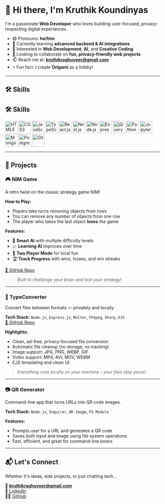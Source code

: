 # 👋 Hi there, I'm Kruthik Koundinyas

I'm a passionate **Web Developer** who loves building user-focused, privacy-respecting digital experiences.

- 😄 Pronouns: **he/him**
- 🌱 Currently learning **advanced backend & AI integrations**
- 👀 Interested in **Web Development**, **AI**, and **Creative Coding**
- 💞️ Looking to collaborate on **fun, privacy-friendly web projects**
- 📫 Reach me at: **kruthikraghuveer@gmail.com**
- ⚡ Fun fact: I create **Origami** as a hobby!

---

## 🛠️ Skills

## 🛠️ Skills

<p align="left">
  <img src="https://cdn.jsdelivr.net/gh/devicons/devicon/icons/html5/html5-original.svg" width="40" alt="HTML5" />
  <img src="https://cdn.jsdelivr.net/gh/devicons/devicon/icons/css3/css3-original.svg" width="40" alt="CSS3" />
  <img src="https://cdn.jsdelivr.net/gh/devicons/devicon/icons/javascript/javascript-original.svg" width="40" alt="JavaScript" />
  <img src="https://cdn.jsdelivr.net/gh/devicons/devicon/icons/typescript/typescript-original.svg" width="40" alt="TypeScript" />
  <img src="https://cdn.jsdelivr.net/gh/devicons/devicon/icons/react/react-original.svg" width="40" alt="React.js" />
  <img src="https://cdn.jsdelivr.net/gh/devicons/devicon/icons/nextjs/nextjs-original.svg" width="40" alt="Next.js" />
  <img src="https://cdn.jsdelivr.net/gh/devicons/devicon/icons/nodejs/nodejs-original.svg" width="40" alt="Node.js" />
  <img src="https://cdn.jsdelivr.net/gh/devicons/devicon/icons/express/express-original.svg" width="40" alt="Express.js" />
  <img src="https://cdn.jsdelivr.net/gh/devicons/devicon/icons/jquery/jquery-original.svg" width="40" alt="jQuery" />
  <img src="https://cdn.jsdelivr.net/gh/devicons/devicon/icons/python/python-original.svg" width="40" alt="Python" />
  <img src="https://cdn.jsdelivr.net/gh/devicons/devicon/icons/jupyter/jupyter-original.svg" width="40" alt="Jupyter" />
  <img src="https://cdn.jsdelivr.net/gh/devicons/devicon/icons/mongodb/mongodb-original.svg" width="40" alt="MongoDB" />
  <img src="https://cdn.jsdelivr.net/gh/devicons/devicon/icons/postgresql/postgresql-original.svg" width="40" alt="PostgreSQL" />
  <img src="https://cdn.jsdelivr.net/gh/devicons/devicon/icons/git/git-original.svg" width="40" alt="Git" />
</p>


---

## 🚀 Projects

### 🎮 NIM Game
A retro twist on the classic strategy game NIM!

**How to Play:**
- Players take turns removing objects from rows
- You can remove any number of objects from one row
- The player who takes the last object **loses** the game

**Features:**
- 🤖 **Smart AI** with multiple difficulty levels  
- 📈 **Learning AI** improves over time  
- 👥 **Two Player Mode** for local fun  
- 🏆 **Track Progress** with wins, losses, and win streaks  

[🔗 GitHub Repo](https://github.com/KruthikKoundinyas/nimprojectweb)
> *Built to challenge your brain and test your strategy!*

---

### 🔁 TypeConverter  
Convert files between formats — privately and locally.

**Tech Stack:** `Node.js`, `Express.js`, `Multer`, `FFmpeg`, `Sharp`, `EJS`  
[🔗 GitHub Repo](https://github.com/KruthikKoundinyas/Typeconverter)

**Highlights:**
- Clean, ad-free, privacy-focused file conversion
- Automatic file cleanup (no storage, no tracking)
- Image support: JPG, PNG, WEBP, GIF  
- Video support: MP4, AVI, MOV, WEBM  
- EJS templating and clean UI

> *Everything runs locally on your machine – your files stay yours!*

---

### 📷 QR Generator  
Command-line app that turns URLs into QR code images.

**Tech Stack:** `Node.js`, `Inquirer`, `QR-Image`, `FS Module` 

**Features:**
- Prompts user for a URL and generates a QR code
- Saves both input and image using file system operations
- Fast, efficient, and great for command-line lovers

---

## 📬 Let's Connect

Whether it's ideas, side projects, or just chatting tech...

📧 **kruthikraghuveer@gmail.com**  
💼 [LinkedIn](https://www.linkedin.com/in/kruthik-r-koundinyas/)  
🐱‍💻 [GitHub](https://github.com/KruthikKoundinyas)
